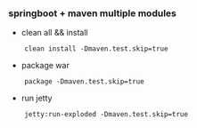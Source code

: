 ### springboot + maven multiple modules

* clean all && install

```
	clean install -Dmaven.test.skip=true
```

* package war

```
	package -Dmaven.test.skip=true
```

* run jetty

```
	jetty:run-exploded -Dmaven.test.skip=true
```
